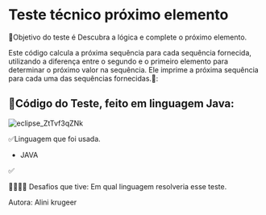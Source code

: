 # Teste técnico próximo elemento

🔑Objetivo do teste é Descubra a lógica e complete o próximo elemento.

Este código calcula a próxima sequência para cada sequência fornecida, utilizando
a diferença entre o segundo e o primeiro elemento para determinar o próximo valor na sequência. 
Ele imprime a próxima sequência para cada uma das sequências fornecidas.🔑:
  

## 🚩Código do Teste, feito em linguagem Java:

![eclipse_ZtTvf3qZNk](https://github.com/AliniMaiaK/teste_elemento/assets/109356486/1f6b4dce-47fe-4cbe-86f6-434330465ac8)

✅Linguagem que foi usada.

- JAVA

✅

👊🏻🤘🏻 Desafios que tive:
Em qual linguagem resolveria esse teste.

Autora: Alini krugeer
